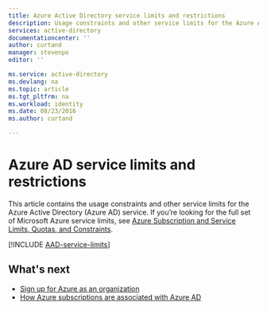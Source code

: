 ```yaml
---
title: Azure Active Directory service limits and restrictions
description: Usage constraints and other service limits for the Azure Active Directory service.
services: active-directory
documentationcenter: ''
author: curtand
manager: stevenpo
editor: ''

ms.service: active-directory
ms.devlang: na
ms.topic: article
ms.tgt_pltfrm: na
ms.workload: identity
ms.date: 08/23/2016
ms.author: curtand

---
```

# Azure AD service limits and restrictions
This article contains the usage constraints and other service limits for the Azure Active Directory (Azure AD) service. If you’re looking for the full set of Microsoft Azure service limits, see [Azure Subscription and Service Limits, Quotas, and Constraints](../azure-subscription-service-limits.md).

[!INCLUDE [AAD-service-limits](../../includes/active-directory-service-limits-include.md)]

## What's next
* [Sign up for Azure as an organization](sign-up-organization.md)
* [How Azure subscriptions are associated with Azure AD](active-directory-how-subscriptions-associated-directory.md)

